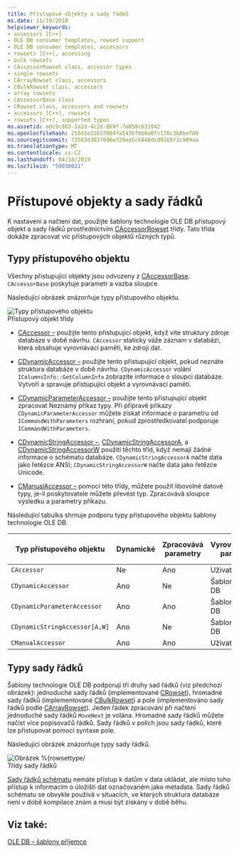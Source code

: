 ```yaml
---
title: Přístupové objekty a sady řádků
ms.date: 11/19/2018
helpviewer_keywords:
- accessors [C++]
- OLE DB consumer templates, rowset support
- OLE DB consumer templates, accessors
- rowsets [C++], accessing
- bulk rowsets
- CAccessorRowset class, accessor types
- single rowsets
- CArrayRowset class, accessors
- CBulkRowset class, accessors
- array rowsets
- CAccessorBase class
- CRowset class, accessors and rowsets
- accessors [C++], rowsets
- rowsets [C++], supported types
ms.assetid: edc9c8b3-1a2d-4c2d-869f-7e058c631042
ms.openlocfilehash: 21043e22b37084fa543bf6b8a0fc176c3b8be788
ms.sourcegitcommit: 72583d30170d6ef29ea5c6848dc00169f2c909aa
ms.translationtype: MT
ms.contentlocale: cs-CZ
ms.lasthandoff: 04/18/2019
ms.locfileid: "59030021"
---
```

# <a name="accessors-and-rowsets"></a>Přístupové objekty a sady řádků

K nastavení a načtení dat, použijte šablony technologie OLE DB přístupový objekt a sady řádků prostřednictvím [CAccessorRowset](../../data/oledb/caccessorrowset-class.md) třídy. Tato třída dokáže zpracovat víc přístupových objektů různých typů.

## <a name="accessor-types"></a>Typy přístupového objektu

Všechny přistupující objekty jsou odvozeny z [CAccessorBase](../../data/oledb/caccessorbase-class.md). `CAccessorBase` poskytuje parametr a vazba sloupce.

Následující obrázek znázorňuje typy přístupového objektu.

![Typy přístupového objektu](../../data/oledb/media/vcaccessortypes.gif "typy přístupového objektu")<br/>
Přístupový objekt třídy

- [CAccessor –](../../data/oledb/caccessor-class.md) použijte tento přistupující objekt, když víte struktury zdroje databáze v době návrhu. `CAccessor` staticky váže záznam v databázi, která obsahuje vyrovnávací paměti, ke zdroji dat.

- [CDynamicAccessor –](../../data/oledb/cdynamicaccessor-class.md) použijte tento přistupující objekt, pokud neznáte struktura databáze v době návrhu. `CDynamicAccessor` volání `IColumnsInfo::GetColumnInfo` zobrazíte informace o sloupci databáze. Vytvoří a spravuje přistupující objekt a vyrovnávací paměti.

- [CDynamicParameterAccessor –](../../data/oledb/cdynamicparameteraccessor-class.md) použijte tento přistupující objekt zpracovat Neznámý příkaz typy. Při přípravě příkazy `CDynamicParameterAccessor` můžete získat informace o parametru od `ICommandWithParameters` rozhraní, pokud zprostředkovatel podporuje `ICommandWithParameters`.

- [CDynamicStringAccessor –](../../data/oledb/cdynamicstringaccessor-class.md), [CDynamicStringAccessorA](../../data/oledb/cdynamicstringaccessora-class.md), a [CDynamicStringAccessorW](../../data/oledb/cdynamicstringaccessorw-class.md) použití těchto tříd, když nemají žádné informace o schématu databáze. `CDynamicStringAccessorA` načte data jako řetězce ANSI; `CDynamicStringAccessorW` načte data jako řetězce Unicode.

- [CManualAccessor –](../../data/oledb/cmanualaccessor-class.md) pomocí této třídy, můžete použít libovolné datové typy, je-li poskytovatele můžete převést typ. Zpracovává sloupce výsledku a parametry příkazu.

Následující tabulka shrnuje podporu typy přístupového objektu šablony technologie OLE DB.

|Typ přístupového objektu|Dynamické|Zpracovává parametry|Vyrovnávací paměti|Několik přístupových objektů|
|-------------------|-------------|--------------------|------------|------------------------|
|`CAccessor`|Ne|Ano|Uživatel|Ano|
|`CDynamicAccessor`|Ano|Ne|Šablony OLE DB|Ne|
|`CDynamicParameterAccessor`|Ano|Ano|Šablony OLE DB|Ne|
|`CDynamicStringAccessor[A,W]`|Ano|Ne|Šablony OLE DB|Ne|
|`CManualAccessor`|Ano|Ano|Uživatel|Ano|

## <a name="rowset-types"></a>Typy sady řádků

Šablony technologie OLE DB podporují tři druhy sad řádků (viz předchozí obrázek): jednoduché sady řádků (implementované [CRowset](../../data/oledb/crowset-class.md)), hromadné sady řádků (implementované [CBulkRowset](../../data/oledb/cbulkrowset-class.md)) a pole (implementováno sady řádků podle [CArrayRowset](../../data/oledb/carrayrowset-class.md)). Jeden řádek zpracování při načtení jednoduché sady řádků `MoveNext` je volána. Hromadné sady řádků můžete načíst více popisovačů řádků. Sady řádků v polích jsou sady řádků, které lze přistupovat pomocí syntaxe pole.

Následující obrázek znázorňuje typy sady řádků.

![Obrázek %{rowsettype/](../../data/oledb/media/vcrowsettypes.gif "%{rowsettype/ grafiky")<br/>
Třídy sady řádků

[Sady řádků schématu](../../data/oledb/obtaining-metadata-with-schema-rowsets.md) nemáte přístup k datům v data ukládat, ale místo toho přístup k informacím o úložišti dat označovaném jako metadata. Sady řádků schématu se obvykle používá v situacích, ve kterých struktura databáze není v době kompilace znám a musí být získány v době běhu.

## <a name="see-also"></a>Viz také:

[OLE DB – šablony příjemce](../../data/oledb/ole-db-consumer-templates-cpp.md)